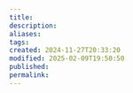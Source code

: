 ```yaml
---
title: 
description: 
aliases: 
tags: 
created: 2024-11-27T20:33:20
modified: 2025-02-09T19:50:50
published: 
permalink: 
---
```




[^1]: who knew there was so much science related to attraction? https://www.ted.com/talks/dawn_maslar_the_science_of_attraction + Dawn Maslar: The science of attraction | TED Talk + Romantic chemistry is all about warm, gooey feelings that gush from the deepest depths of the heart...right? Not quite. Actually, the real boss behind attraction is your brain, which runs through a very quick, very complex series of calculations when assessing a potential partner. Dawn Maslar explores how our five senses contribute to this mating game, citing some pretty wild studies along the way. [Directed by TOGETHER, narrated by Addison Anderson].

[^2]: who knew that the math for matchmaking was so very easy?? https://www.ted.com/talks/christian_rudder_inside_okcupid_the_math_of_online_dating + Christian Rudder: Inside OKCupid: The math of online dating | TED Talk + When two people join a dating website they are matched according to shared interests and how they answer a number of personal questions. But how do sites calculate the likelihood of a successful relationship? Christian Rudder one of the founders of popular dating site OKCupid details the algorithm behind 'hitting it off.' [Directed by Franz Palomares, narrated by Christian Rudder].

[^3]: the difficulty of all the aspects of an ideal partner... what are all the things you think are dealbreakers? this person was so insistent on cleeecting data so please watch this ted talk wow, this success story is so moving! all you have to do is to play by your own rules and be as picky as you want :) https://www.ted.com/talks/amy_webb_how_i_hacked_online_dating + Amy Webb: How I hacked online dating | TED Talk + Amy Webb was having no luck with online dating. The dates she liked didn't write her back, and her own profile attracted crickets (and worse). So, as any fan of data would do: she started making a spreadsheet. Hear the story of how she went on to hack her online dating life -- with frustrating, funny and life-changing results.
